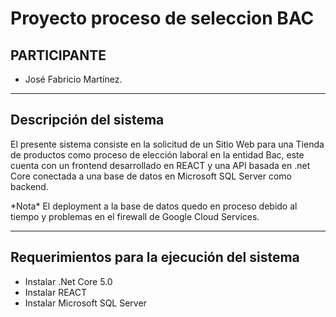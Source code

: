 # Proyecto proceso de seleccion BAC

<h2>PARTICIPANTE</h2>

<ul>
  <li>José Fabricio Martínez.</li>
  
</ul>

<hr/>

<h2>Descripción del sistema</h2>

<p>El presente sistema consiste en la solicitud de un Sitio Web para una Tienda de productos como proceso de elección laboral en la entidad Bac, este cuenta con un frontend desarrollado en REACT y una API basada en .net Core conectada a una base de datos en Microsoft SQL Server como backend. </p>
<p>*Nota* El deployment a la base de datos quedo en proceso debido al tiempo y problemas en el firewall de Google Cloud Services. </p>
<hr/>

<h2>Requerimientos para la ejecución del sistema</h2>

<ul>
 
  <li>Instalar .Net Core 5.0</li>
  <li>Instalar REACT</li>
  <li>Instalar Microsoft SQL Server</li>
</ul>
